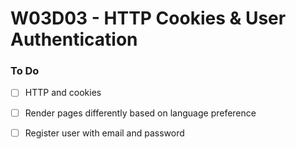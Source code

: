 # W03D03 - HTTP Cookies & User Authentication

### To Do
- [ ] HTTP and cookies
- [ ] Render pages differently based on language preference
- [ ] Register user with email and password


























#
